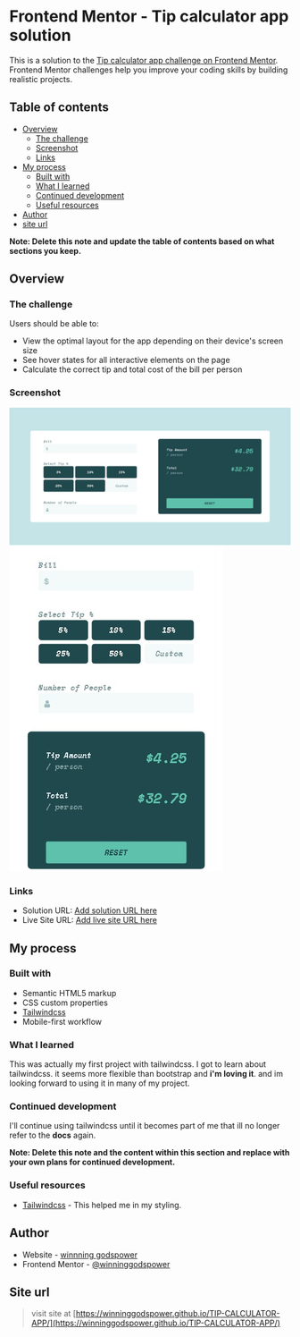 # Frontend Mentor - Tip calculator app solution

This is a solution to the [Tip calculator app challenge on Frontend Mentor](https://www.frontendmentor.io/challenges/tip-calculator-app-ugJNGbJUX). Frontend Mentor challenges help you improve your coding skills by building realistic projects.

## Table of contents

- [Overview](#overview)
  - [The challenge](#the-challenge)
  - [Screenshot](#screenshot)
  - [Links](#links)
- [My process](#my-process)
  - [Built with](#built-with)
  - [What I learned](#what-i-learned)
  - [Continued development](#continued-development)
  - [Useful resources](#useful-resources)
- [Author](#author)
- [site url](#site)

**Note: Delete this note and update the table of contents based on what sections you keep.**

## Overview

### The challenge

Users should be able to:

- View the optimal layout for the app depending on their device's screen size
- See hover states for all interactive elements on the page
- Calculate the correct tip and total cost of the bill per person

### Screenshot

![](./design/tical-desktop.png)
![](./design/tical-mobile.png)

### Links

- Solution URL: [Add solution URL here](https://your-solution-url.com)
- Live Site URL: [Add live site URL here](https://your-live-site-url.com)

## My process

### Built with

- Semantic HTML5 markup
- CSS custom properties
- [Tailwindcss](https://tailwindcss.com/)
- Mobile-first workflow

### What I learned

This was actually my first project with tailwindcss. I got to learn about tailwindcss. it seems more flexible than bootstrap and __i'm loving it__.
and im looking forward to using it in many of my project. 

### Continued development

I'll continue using tailwindcss until it becomes part of me that ill no longer refer to the __docs__ again.

**Note: Delete this note and the content within this section and replace with your own plans for continued development.**

### Useful resources

- [Tailwindcss](https://tailwindcss.com/) - This helped me in my styling.

## Author

- Website - [winnning godspower](https://www.winningtech.com)
- Frontend Mentor - [@winninggodspower](https://www.frontendmentor.io/profile/winninggodspower)

## Site url
> visit site at  [https://winninggodspower.github.io/TIP-CALCULATOR-APP/](https://winninggodspower.github.io/TIP-CALCULATOR-APP/)